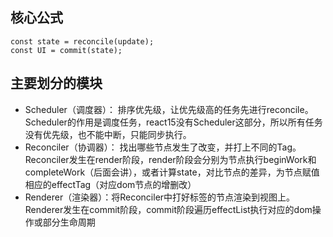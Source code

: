 ## 核心公式
```
const state = reconcile(update);
const UI = commit(state);
```
## 主要划分的模块
- Scheduler（调度器）： 排序优先级，让优先级高的任务先进行reconcile。Scheduler的作用是调度任务，react15没有Scheduler这部分，所以所有任务没有优先级，也不能中断，只能同步执行。
- Reconciler（协调器）： 找出哪些节点发生了改变，并打上不同的Tag。Reconciler发生在render阶段，render阶段会分别为节点执行beginWork和completeWork（后面会讲），或者计算state，对比节点的差异，为节点赋值相应的effectTag（对应dom节点的增删改）
- Renderer（渲染器）：将Reconciler中打好标签的节点渲染到视图上。Renderer发生在commit阶段，commit阶段遍历effectList执行对应的dom操作或部分生命周期
